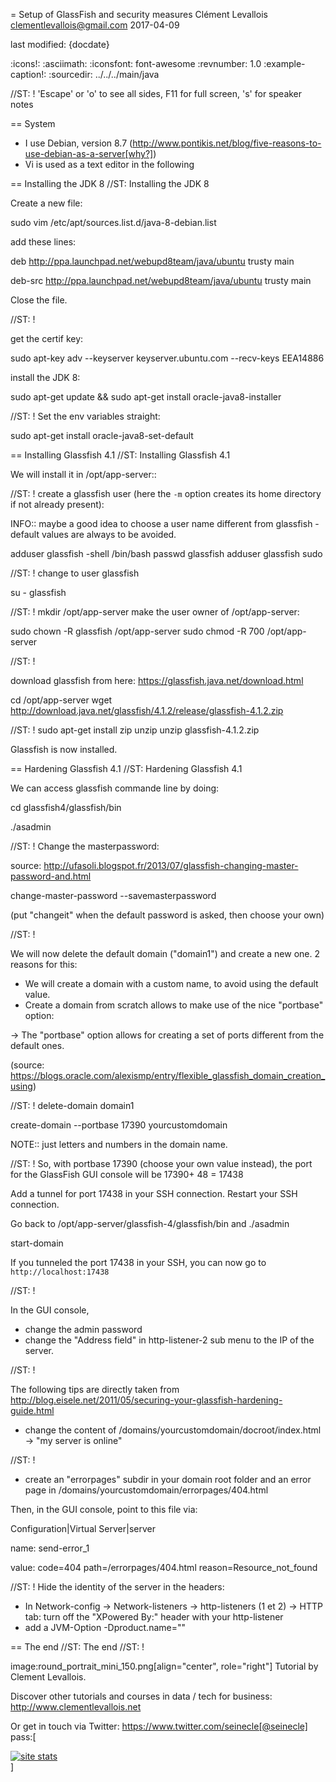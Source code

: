 = Setup of GlassFish and security measures
Clément Levallois <clementlevallois@gmail.com>
2017-04-09

last modified: {docdate}

:icons!:
:asciimath:
:iconsfont:   font-awesome
:revnumber: 1.0
:example-caption!:
:sourcedir: ../../../main/java

//ST: ! 'Escape' or 'o' to see all sides, F11 for full screen, 's' for speaker notes


== System
- I use Debian, version 8.7 (http://www.pontikis.net/blog/five-reasons-to-use-debian-as-a-server[why?])
- Vi is used as a text editor in the following


== Installing the JDK 8
//ST: Installing the JDK 8

Create a new file:

sudo vim /etc/apt/sources.list.d/java-8-debian.list

add these lines:

deb http://ppa.launchpad.net/webupd8team/java/ubuntu trusty main

deb-src http://ppa.launchpad.net/webupd8team/java/ubuntu trusty main

Close the file.

//ST: !

get the certif key:

 sudo apt-key adv --keyserver keyserver.ubuntu.com --recv-keys EEA14886

install the JDK 8:

 sudo apt-get update && sudo apt-get install oracle-java8-installer

//ST: !
Set the env variables straight:

 sudo apt-get install oracle-java8-set-default

== Installing Glassfish 4.1
//ST: Installing Glassfish 4.1

We will install it in /opt/app-server::



//ST: !
create a glassfish user (here the `-m` option creates its home directory if not already present):

INFO:: maybe a good idea to choose a user name different from glassfish - default values are always to be avoided.

adduser glassfish -shell /bin/bash
passwd glassfish
adduser glassfish sudo

 //ST: !
 change to user glassfish

 su - glassfish


//ST: !
mkdir /opt/app-server
make the user owner of /opt/app-server:

 sudo chown -R glassfish /opt/app-server
 sudo chmod -R 700 /opt/app-server


//ST: !

download glassfish from here: https://glassfish.java.net/download.html

 cd /opt/app-server
 wget http://download.java.net/glassfish/4.1.2/release/glassfish-4.1.2.zip

//ST: !
sudo apt-get install zip unzip
 unzip glassfish-4.1.2.zip

Glassfish is now installed.

== Hardening Glassfish 4.1
//ST: Hardening Glassfish 4.1

We can  access glassfish commande line by doing:

cd glassfish4/glassfish/bin

 ./asadmin

//ST: !
Change the masterpassword:

source: http://ufasoli.blogspot.fr/2013/07/glassfish-changing-master-password-and.html

 change-master-password --savemasterpassword

(put "changeit" when the default password is asked, then choose your own)

//ST: !

We will now delete the default domain ("domain1") and create a new one. 2 reasons for this:

- We will create a domain with a custom name, to avoid using the default value.
- Create a domain from scratch allows to make use of the nice "portbase" option:

-> The "portbase" option allows for creating a set of ports different from the default ones.

(source: https://blogs.oracle.com/alexismp/entry/flexible_glassfish_domain_creation_using)

//ST: !
 delete-domain domain1

 create-domain --portbase 17390 yourcustomdomain

NOTE:: just letters and numbers in the domain name.

//ST: !
So, with portbase 17390 (choose your own value instead), the port for the GlassFish GUI console will be 17390+ 48 = 17438

Add a tunnel for port 17438 in your SSH connection. Restart your SSH connection.

Go back to /opt/app-server/glassfish-4/glassfish/bin and ./asadmin

 start-domain

If you tunneled the port 17438 in your SSH, you can now go to `http://localhost:17438`

//ST: !

In the GUI console,

- change the admin password
- change the "Address field" in http-listener-2 sub menu to the IP of the server.

//ST: !

The following tips are directly taken from http://blog.eisele.net/2011/05/securing-your-glassfish-hardening-guide.html

- change the content of /domains/yourcustomdomain/docroot/index.html -> "my server is online"

//ST: !

- create an "errorpages" subdir in your domain root folder and an error page in /domains/yourcustomdomain/errorpages/404.html

Then, in the GUI console, point to this file via:

 Configuration|Virtual Server|server

 name: send-error_1

 value: code=404 path=/errorpages/404.html reason=Resource_not_found

//ST: !
Hide the identity of the server in the headers:

- In Network-config -> Network-listeners -> http-listeners (1 et 2) -> HTTP tab: turn off the "XPowered By:" header with your http-listener
- add a JVM-Option -Dproduct.name=""


== The end
//ST: The end
//ST: !

image:round_portrait_mini_150.png[align="center", role="right"]
Tutorial by Clement Levallois.

Discover other tutorials and courses in data / tech for business: http://www.clementlevallois.net

Or get in touch via Twitter: https://www.twitter.com/seinecle[@seinecle]
pass:[    <!-- Start of StatCounter Code for Default Guide -->
    <script type="text/javascript">
        var sc_project = 11304288;
        var sc_invisible = 1;
        var sc_security = "4ace8383";
        var scJsHost = (("https:" == document.location.protocol) ?
            "https://secure." : "http://www.");
        document.write("<sc" + "ript type='text/javascript' src='" +
            scJsHost +
            "statcounter.com/counter/counter.js'></" + "script>");
    </script>
    <noscript><div class="statcounter"><a title="site stats"
    href="http://statcounter.com/" target="_blank"><img
    class="statcounter"
    src="//c.statcounter.com/11304288/0/4ace8383/1/" alt="site
    stats"></a></div></noscript>
    <!-- End of StatCounter Code for Default Guide -->]
